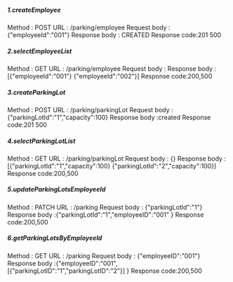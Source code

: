 ##### 1.createEmployee

Method : POST
URL : /parking/employee
Request body : {"employeeId":"001"}
Response body : CREATED
Response code:201 500           

##### 2.selectEmployeeList

Method : GET
URL :  /parking/employee
Request body : 
Response body :[{"employeeId":"001"}
                {"employeeId":"002"}]
Response code:200,500            

##### 3.createParkingLot

Method : POST
URL : /parking/parkingLot
Request body : {"parkingLotId":"1","capacity":100}
Response body :created
Response code:201 500            

##### 4.selectParkingLotList

Method : GET
URL : /parking/parkingLot
Request body : {}
Response body :[{"parkingLotId":"1","capacity":100}
                {"parkingLotId":"2","capacity":100}]
Response code:200,500      

##### 5.updateParkingLotsEmployeeId

Method : PATCH
URL : /parking
Request body : {"parkingLotId":"1"}
Response body :{"parkingLotId":"1","employeeID":"001" }
Response code:200,500        

##### 6.getParkingLotsByEmployeeId

Method : GET
URL : /parking
Request body : {"employeeID":"001"}
Response body :{"employeeID":"001",
                [{"parkingLotID":"1","parkingLotID":"2"}]
               }
Response code:200,500            
